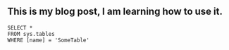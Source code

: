 ## This is my blog post, I am learning how to use it.

 ```tsql
 SELECT *
 FROM sys.tables
 WHERE [name] = 'SomeTable'
 ```
